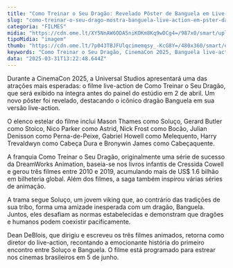 ```yaml
---
title: "Como Treinar o Seu Dragão: Revelado Pôster de Banguela em Live-Action na CinemaCon 2025"
slug: "como-treinar-o-seu-drago-mostra-banguela-live-action-em-pster-da-cinemacon"
categoria: "FILMES"
midia: "https://cdn.ome.lt/XY5NnAW6ODA5niKOKm8Kq9wDCg4=/987x0/smart/uploads/conteudo/fotos/imagem_2025-03-31_093859374.png"
tipoMidia: "imagem"
thumb: "https://cdn.ome.lt/7p043TBJFUlqcimemqsy_-KcG8Y=/480x360/smart/extras/conteudos/imagem_2025-03-31_093851442.png"
keywords: "Como Treinar o Seu Dragão, CinemaCon 2025, Banguela live-action, filme live-action, Universal Studios"
data: "2025-03-31T13:22:48.644Z"
---
```


Durante a CinemaCon 2025, a Universal Studios apresentará uma das atrações mais esperadas: o filme live-action de Como Treinar o Seu Dragão, que será exibido na íntegra antes do painel do estúdio em 2 de abril. Um novo pôster foi revelado, destacando o icônico dragão Banguela em sua versão live-action.

O elenco estelar do filme inclui Mason Thames como Soluço, Gerard Butler como Stoico, Nico Parker como Astrid, Nick Frost como Bocão, Julian Denisson como Perna-de-Peixe, Gabriel Howell como Melequento, Harry Trevaldwyn como Cabeça Dura e Bronywin James como Cabeçaquente.

A franquia Como Treinar o Seu Dragão, originalmente uma série de sucesso da DreamWorks Animation, baseia-se nos livros infantis de Cressida Cowell e gerou três filmes entre 2010 e 2019, acumulando mais de US$ 1.6 bilhão em bilheteria global. Além dos filmes, a saga também inspirou várias séries de animação.

A trama segue Soluço, um jovem viking que, ao contrário das tradições de sua tribo, forma uma amizade inesperada com um dragão, Banguela. Juntos, eles desafiam as normas estabelecidas e demonstram que dragões e humanos podem coexistir pacificamente.

Dean DeBlois, que dirigiu e escreveu os três filmes animados, retorna como diretor do live-action, recontando a emocionante história do primeiro encontro entre Soluço e Banguela. O filme está programado para estrear nos cinemas brasileiros em 5 de junho.